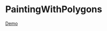 PaintingWithPolygons
====================
[Demo](http://nobnak.github.io/SceneSamples/PaintingWithPolygons/PaintingWithPolygons.html)
